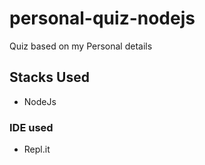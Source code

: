 # personal-quiz-nodejs
Quiz based on my Personal details

## Stacks Used
- NodeJs

### IDE used
- Repl.it
